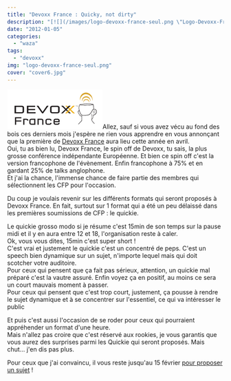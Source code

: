 ```yaml
---
title: "Devoxx France : Quicky, not dirty"
description: "[![](/images/logo-devoxx-france-seul.png \"Logo-Devoxx-France-seul\")](http://eventuallycoding.com/wp-content/uploads/2012/01/logo-devoxx-france-seul.pn..."
date: "2012-01-05"
categories: 
  - "waza"
tags: 
  - "devoxx"
img: "logo-devoxx-france-seul.png"
cover: "cover6.jpg"
---
```


[![](/images/logo-devoxx-france-seul.png "Logo-Devoxx-France-seul")](http://eventuallycoding.com/wp-content/uploads/2012/01/logo-devoxx-france-seul.png)Allez, sauf si vous avez vécu au fond des bois ces derniers mois j'espère ne rien vous apprendre en vous annonçant que la première de [Devoxx France](http://www.devoxx.com/display/FR12/Communique+de+Presse) aura lieu cette année en avril.  
Oui, tu as bien lu, Devoxx France, le spin off de Devoxx, tu sais, la plus grosse conférence indépendante Européenne. Et bien ce spin off c'est la version francophone de l'évènement. Enfin francophone à 75% et en gardant 25% de talks anglophone.  
Et j'ai la chance, l'immense chance de faire partie des membres qui sélectionnent les CFP pour l'occasion.

Du coup je voulais revenir sur les différents formats qui seront proposés à Devoxx France. En fait, surtout sur 1 format qui a été un peu délaissé dans les premières soumissions de CFP : le quickie.

Le quickie grosso modo si je résume c'est 15min de son temps sur la pause midi et il y en aura entre 12 et 18, l'organisation reste à caler.  
Ok, vous vous dites, 15min c'est super short !  
C'est vrai et justement le quickie c'est un concentré de peps. C'est un speech bien dynamique sur un sujet, n'importe lequel mais qui doit scotcher votre auditoire.  
Pour ceux qui pensent que ça fait pas sérieux, attention, un quickie mal préparé c'est la vautre assuré. Enfin voyez ça en positif, au moins ce sera un court mauvais moment à passer.  
Pour ceux qui pensent que c'est trop court, justement, ça pousse à rendre le sujet dynamique et à se concentrer sur l'essentiel, ce qui va intéresser le public

Et puis c'est aussi l'occasion de se roder pour ceux qui pourraient appréhender un format d'une heure.  
Mais n'allez pas croire que c'est réservé aux rookies, je vous garantis que vous aurez des surprises parmi les Quickie qui seront proposés. Mais chut... j'en dis pas plus.

Pour ceux que j'ai convaincu, il vous reste jusqu'au 15 février [pour proposer un sujet](https://cfp.devoxx.com/submissions) !
